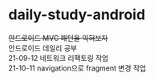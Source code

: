 # daily-study-android
~~안드로이드 MVC 패턴을 익혀보자~~<br/>
안드로이드 데일리 공부<br/>
21-09-12 네트워크 리팩토링 작업<br/>
21-10-11 navigation으로 fragment 변경 작업
